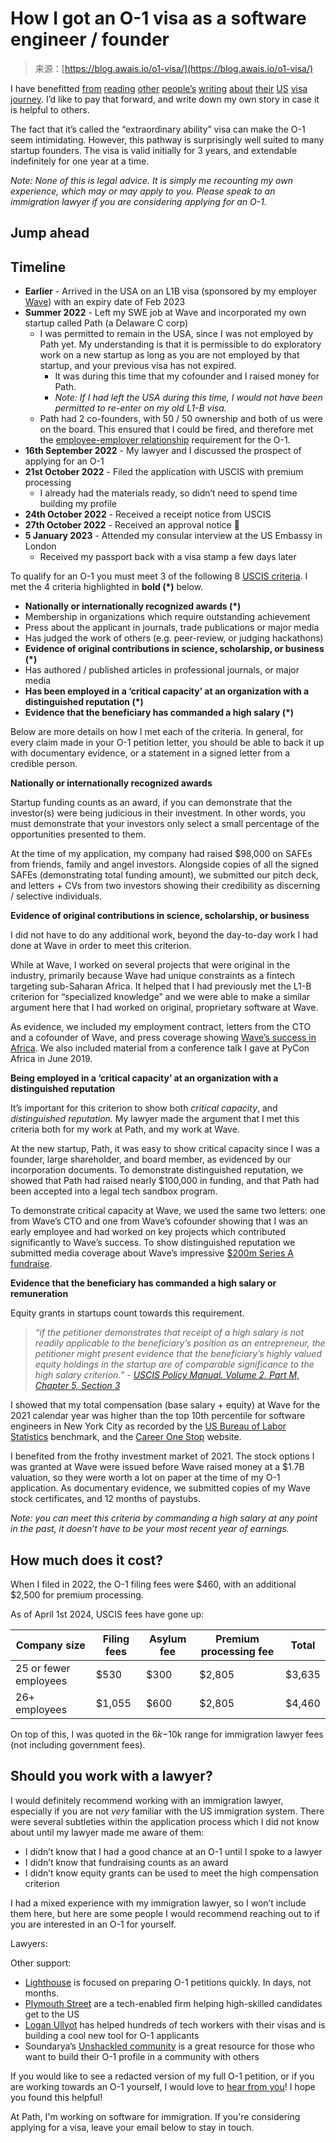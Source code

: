 <!--yml
category: 未分类
date: 2024-05-27 15:11:53
-->

# How I got an O-1 visa as a software engineer / founder

> 来源：[https://blog.awais.io/o1-visa/](https://blog.awais.io/o1-visa/)

I have benefitted [from](https://docs.google.com/document/d/1zqF_wNnZy6e5dUMwfO7xxkHO72KTXcE42BCLuX_38eM/edit?ref=blog.awais.io) [reading](https://harshitaarora.com/2018/10/19/a-guide-on-getting-an-o-1-visa/?ref=blog.awais.io) [other](https://debarghyadas.com/writes/eb1-ultimate-guide/?ref=blog.awais.io) [people’s](https://lisa-wehden.medium.com/a-guide-to-applying-for-the-o-1-visa-for-extraordinary-individuals-8ca5f22ff86b?ref=blog.awais.io) [writing](https://nintil.com/us-immigration/?ref=blog.awais.io) [about](https://twitter.com/0xSigil/status/1745815757651591204?ref=blog.awais.io) [their](https://twitter.com/ankurnagpal/status/1746912467299586349?ref=blog.awais.io) [US](https://writing.nikunjk.com/p/permanent-residency?ref=blog.awais.io) [visa](https://saharmor.medium.com/a-systematic-guide-to-successfully-apply-for-an-o1-visa-ebe126fc39e6?ref=blog.awais.io) [journey](https://blog.studiolanes.com/posts/how-i-got-the-o1?ref=blog.awais.io). I’d like to pay that forward, and write down my own story in case it is helpful to others.

The fact that it’s called the “extraordinary ability” visa can make the O-1 seem intimidating. However, this pathway is surprisingly well suited to many startup founders. The visa is valid initially for 3 years, and extendable indefinitely for one year at a time.

*Note: None of this is legal advice. It is simply me recounting my own experience, which may or may apply to you. Please speak to an immigration lawyer if you are considering applying for an O-1.*

## **Jump ahead**

## **Timeline**

*   **Earlier** - Arrived in the USA on an L1B visa (sponsored by my employer [Wave](https://www.wave.com/?ref=blog.awais.io)) with an expiry date of Feb 2023 
*   **Summer 2022** - Left my SWE job at Wave and incorporated my own startup called Path (a Delaware C corp)
    *   I was permitted to remain in the USA, since I was not employed by Path yet. My understanding is that it is permissible to do exploratory work on a new startup as long as you are not employed by that startup, and your previous visa has not expired.
        *   It was during this time that my cofounder and I raised money for Path.
        *   *Note: If I had left the USA during this time, I would not have been permitted to re-enter on my old L1-B visa.*
    *   Path had 2 co-founders, with 50 / 50 ownership and both of us were on the board. This ensured that I could be fired, and therefore met the [employee-employer relationship](https://www.yeklaw.com/immigration-law/business-employment-immigration/o-1-self-petition-entrepreneur/?ref=blog.awais.io#:~:text=If%20you%20are%20not%20employed,petitions%20for%20O%2D1%20applicants.) requirement for the O-1.
*   **16th September 2022** - My lawyer and I discussed the prospect of applying for an O-1
*   **21st October 2022** - Filed the application with USCIS with premium processing
    *   I already had the materials ready, so didn’t need to spend time building my profile
*   **24th October 2022** - Received a receipt notice from USCIS
*   **27th October 2022** - Received an approval notice 🎉
*   **5 January 2023** - Attended my consular interview at the US Embassy in London
    *   Received my passport back with a visa stamp a few days later

To qualify for an O-1 you must meet 3 of the following 8 [USCIS criteria](https://www.uscis.gov/policy-manual/volume-2-part-m-chapter-4?ref=blog.awais.io#S-C-2). I met the 4 criteria highlighted in **bold (*)** below.

*   **Nationally or internationally recognized awards (*)**
*   Membership in organizations which require outstanding achievement
*   Press about the applicant in journals, trade publications or major media
*   Has judged the work of others (e.g. peer-review, or judging hackathons)
*   **Evidence of original contributions in science, scholarship, or business (*)**
*   Has authored / published articles in professional journals, or major media
*   **Has been employed in a ‘critical capacity’ at an organization with a distinguished reputation (*)**
*   **Evidence that the beneficiary has commanded a high salary (*)**

Below are more details on how I met each of the criteria. In general, for every claim made in your O-1 petition letter, you should be able to back it up with documentary evidence, or a statement in a signed letter from a credible person.

**Nationally or internationally recognized awards**

Startup funding counts as an award, if you can demonstrate that the investor(s) were being judicious in their investment. In other words, you must demonstrate that your investors only select a small percentage of the opportunities presented to them.

At the time of my application, my company had raised $98,000 on SAFEs from friends, family and angel investors. Alongside copies of all the signed SAFEs (demonstrating total funding amount), we submitted our pitch deck, and letters + CVs from two investors showing their credibility as discerning / selective individuals.

**Evidence of original contributions in science, scholarship, or business**

I did not have to do any additional work, beyond the day-to-day work I had done at Wave in order to meet this criterion.

While at Wave, I worked on several projects that were original in the industry, primarily because Wave had unique constraints as a fintech targeting sub-Saharan Africa. It helped that I had previously met the L1-B criterion for “specialized knowledge” and we were able to make a similar argument here that I had worked on original, proprietary software at Wave.

As evidence, we included my employment contract, letters from the CTO and a cofounder of Wave, and press coverage showing [Wave’s success in Africa](https://techcrunch.com/2021/09/06/sequoia-heritage-stripe-and-others-invest-200m-in-african-fintech-wave-at-1-7b-valuation/?ref=blog.awais.io). We also included material from a conference talk I gave at PyCon Africa in June 2019.

**Being employed in a ‘critical capacity’ at an organization with a distinguished reputation**

It’s important for this criterion to show both *critical capacity*, and *distinguished reputation*. My lawyer made the argument that I met this criteria both for my work at Path, and my work at Wave.

At the new startup, Path, it was easy to show critical capacity since I was a founder, large shareholder, and board member, as evidenced by our incorporation documents. To demonstrate distinguished reputation, we showed that Path had raised nearly $100,000 in funding, and that Path had been accepted into a legal tech sandbox program.

To demonstrate critical capacity at Wave, we used the same two letters: one from Wave’s CTO and one from Wave’s cofounder showing that I was an early employee and had worked on key projects which contributed significantly to Wave’s success. To show distinguished reputation we submitted media coverage about Wave’s impressive [$200m Series A fundraise](https://randle.substack.com/p/wave?ref=blog.awais.io).

**Evidence that the beneficiary has commanded a high salary or remuneration**

Equity grants in startups count towards this requirement.

> *“if the petitioner demonstrates that receipt of a high salary is not readily applicable to the beneficiary’s position as an entrepreneur, the petitioner might present evidence that the beneficiary’s highly valued equity holdings in the startup are of comparable significance to the high salary criterion.”
> -* [*USCIS Policy Manual. Volume 2, Part M, Chapter 5, Section 3*](https://www.uscis.gov/policy-manual/volume-2-part-m-chapter-4?ref=blog.awais.io#S-C-3)

I showed that my total compensation (base salary + equity) at Wave for the 2021 calendar year was higher than the top 10th percentile for software engineers in New York City as recorded by the [US Bureau of Labor Statistics](https://www.bls.gov/oes/current/oes151252.htm?ref=blog.awais.io) benchmark, and the [Career One Stop](https://www.careeronestop.org/Toolkit/Wages/find-salary.aspx?keyword=Software+Developers&soccode=151252&location=New+York&keywordSearched=Software+Developers&ref=blog.awais.io) website.

I benefited from the frothy investment market of 2021\. The stock options I was granted at Wave were issued before Wave raised money at a $1.7B valuation, so they were worth a lot on paper at the time of my O-1 application. As documentary evidence, we submitted copies of my Wave stock certificates, and 12 months of paystubs.

*Note: you can meet this criteria by commanding a high salary at any point in the past, it doesn’t have to be your most recent year of earnings.*

## **How much does it cost?**

When I filed in 2022, the O-1 filing fees were $460, with an additional $2,500 for premium processing.

As of April 1st 2024, USCIS fees have gone up:

| Company size | Filing fees | Asylum fee | Premium processing fee | Total |
| --- | --- | --- | --- | --- |
| 25 or fewer employees | $530 | $300 | $2,805 | $3,635 |
| 26+ employees | $1,055 | $600 | $2,805 | $4,460 |

On top of this, I was quoted in the $6k-$10k range for immigration lawyer fees (not including government fees).

## **Should you work with a lawyer?**

I would definitely recommend working with an immigration lawyer, especially if you are not *very* familiar with the US immigration system. There were several subtleties within the application process which I did not know about until my lawyer made me aware of them:

*   I didn’t know that I had a good chance at an O-1 until I spoke to a lawyer
*   I didn’t know that fundraising counts as an award
*   I didn’t know equity grants can be used to meet the high compensation criterion

I had a mixed experience with my immigration lawyer, so I won’t include them here, but here are some people I would recommend reaching out to if you are interested in an O-1 for yourself.

Lawyers:

Other support:

*   [Lighthouse](https://lighthousehq.com/?ref=blog.awais.io) is focused on preparing O-1 petitions quickly. In days, not months.
*   [Plymouth Street](https://www.plymouthstreet.com/?ref=blog.awais.io) are a tech-enabled firm helping high-skilled candidates get to the US
*   [Logan Ullyot](https://www.linkedin.com/in/heylogan/?ref=blog.awais.io) has helped hundreds of tech workers with their visas and is building a cool new tool for O-1 applicants
*   Soundarya’s [Unshackled community](https://www.readunshackled.com/community?ref=blog.awais.io) is a great resource for those who want to build their O-1 profile in a community with others

If you would like to see a redacted version of my full O-1 petition, or if you are working towards an O-1 yourself, I would love to [hear from you](mailto:awais@post.harvard.edu)! I hope you found this helpful!

At Path, I'm working on software for immigration. If you're considering applying for a visa, leave your email below to stay in touch.